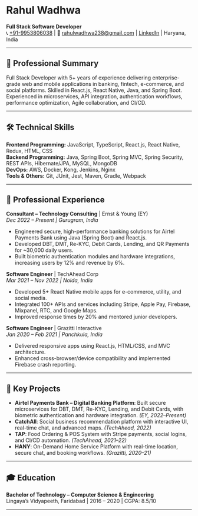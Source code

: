 # Rahul Wadhwa  

**Full Stack Software Developer**  
📞 [+91-9953806038](tel:+919953806038) | 📧 [rahulwadhwa238@gmail.com](mailto:rahulwadhwa238@gmail.com) | [LinkedIn](https://www.linkedin.com/in/rahulwadhwa238) | Haryana, India  

---

## 🚀 Professional Summary  
Full Stack Developer with 5+ years of experience delivering enterprise-grade web and mobile applications in banking, fintech, e-commerce, and social platforms. Skilled in React.js, React Native, Java, and Spring Boot. Experienced in microservices, API integration, authentication workflows, performance optimization, Agile collaboration, and CI/CD.  

---

## 🛠 Technical Skills  

**Frontend Programming:** JavaScript, TypeScript, React.js, React Native, Redux, HTML, CSS  
**Backend Programming:** Java, Spring Boot, Spring MVC, Spring Security, REST APIs, Hibernate/JPA, MySQL, MongoDB  
**DevOps:** AWS, Docker, Kong, Jenkins, Nginx  
**Tools & Others:** Git, JUnit, Jest, Maven, Gradle, Webpack  

---

## 💼 Professional Experience  

**Consultant – Technology Consulting** | Ernst & Young (EY)  
*Dec 2022 – Present | Gurugram, India*  
- Engineered secure, high-performance banking solutions for Airtel Payments Bank using Java (Spring Boot) and React.js.  
- Developed DBT, DMT, Re-KYC, Debit Cards, Lending, and QR Payments for ~30,000 daily users.  
- Built biometric authentication modules and hardware integrations, increasing users by 12% and revenue by 6%.  

**Software Engineer** | TechAhead Corp  
*Mar 2021 – Nov 2022 | Noida, India*  
- Developed 5+ React Native mobile apps for e-commerce, utility, and social media.  
- Integrated 100+ APIs and services including Stripe, Apple Pay, Firebase, Mixpanel, RTC, and Google Maps.  
- Improved response times by 20% and mentored junior developers.  

**Software Engineer** | Grazitti Interactive  
*Jan 2020 – Feb 2021 | Panchkula, India*  
- Delivered responsive apps using React.js, HTML/CSS, and MVC architecture.  
- Enhanced cross-browser/device compatibility and implemented Firebase crash reporting.  

---

## 🔑 Key Projects  

- **Airtel Payments Bank – Digital Banking Platform**: Built secure microservices for DBT, DMT, Re-KYC, Lending, and Debit Cards, with biometric authentication and hardware integration. *(EY, 2022–Present)*  
- **CatchAll**: Social business recommendation platform with interactive UI, real-time chat, and advanced maps. *(TechAhead, 2022)*  
- **TAP**: Food Ordering & POS System with Stripe payments, social logins, and CI/CD automation. *(TechAhead, 2021–22)*  
- **HANY**: On-Demand Home Service Platform with real-time location, secure chat, and booking workflows. *(Grazitti, 2020–21)*  

---

## 🎓 Education  

**Bachelor of Technology – Computer Science & Engineering**  
Lingaya’s Vidyapeeth, Faridabad | 2016 – 2020 | CGPA: 8.5/10  

---
